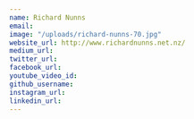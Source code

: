 ```yaml
---
name: Richard Nunns
email: 
image: "/uploads/richard-nunns-70.jpg"
website_url: http://www.richardnunns.net.nz/
medium_url: 
twitter_url: 
facebook_url: 
youtube_video_id: 
github_username: 
instagram_url: 
linkedin_url: 
---
```




